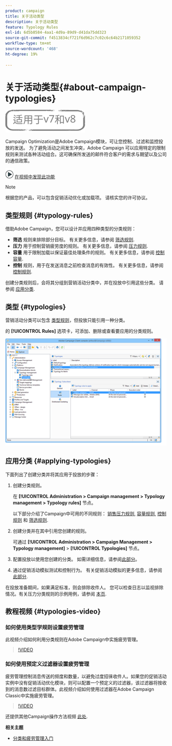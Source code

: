 ```yaml
---
product: campaign
title: 关于活动类型
description: 关于活动类型
feature: Typology Rules
exl-id: 6d5b8584-4aa1-4d9a-89d9-d41da75dd323
source-git-commit: f4513834cf721f6d962c7c02c6c64b2171059352
workflow-type: tm+mt
source-wordcount: '468'
ht-degree: 19%

---
```


# 关于活动类型{#about-campaign-typologies}

![](../../assets/common.svg)

Campaign Optimization是Adobe Campaign模块，可让您控制、过滤和监控投放的发送。 为了避免活动之间发生冲突，Adobe Campaign 可以应用特定的限制规则来测试各种活动组合。这可确保所发送的邮件符合客户的需求与期望以及公司的通信政策。

![](assets/do-not-localize/how-to-video.png) [在视频中发现此功能](#typologies-video)

>[!NOTE]
>
>根据您的产品，可以包含促销活动优化或加载项。 请核实您的许可协议。

## 类型规则 {#typology-rules}

借助Adobe Campaign，您可以设计并应用四种类型的分类规则：

* **筛选** 规则来排除部分目标。 有关更多信息，请参阅 [筛选规则](filtering-rules.md).
* **压力** 用于控制营销疲劳度的规则。 有关更多信息，请参阅 [压力规则](pressure-rules.md).
* **容量** 用于限制加载以保证最佳处理条件的规则。 有关更多信息，请参阅 [控制容量](consistency-rules.md#controlling-capacity).
* **控制** 规则，用于在发送消息之前检查消息的有效性。 有关更多信息，请参阅 [控制规则](control-rules.md).

创建分类规则后，会将其分组到营销活动分类中，并在投放中引用这些分类。 请参阅 [应用分类](#applying-typologies).

## 类型 {#typologies}

营销活动分类可以包含 [类型规则](#typology-rules)，但投放只能引用一种分类。

的 **[!UICONTROL Rules]** 选项卡，可添加、删除或查看要应用的分类规则。

![](assets/campaign_opt_rules_tab.png)

## 应用分类 {#applying-typologies}

下面列出了创建分类并将其应用于投放的步骤：

1. 创建分类规则。

   在 **[!UICONTROL Administration > Campaign management > Typology management > Typology rules]** 节点。

   以下部分介绍了Campaign中可用的不同规则： [销售压力规则](pressure-rules.md), [容量规则](consistency-rules.md#controlling-capacity), [控制规则](control-rules.md) 和 [筛选规则](filtering-rules.md).

1. 创建分类并在其中引用您创建的规则。

   可通过 **[!UICONTROL Administration > Campaign Management > Typology management]** > **[!UICONTROL Typologies]** 节点。

1. 配置投放以使用您创建的分类。 如需详细信息，请参阅[此部分](applying-rules.md#applying-a-typology-to-a-delivery)。
1. 通过促销活动模拟测试和控制行为。 有关促销活动模拟的更多信息，请参阅 [此部分](campaign-simulations.md).

在投放准备期间，如果满足标准，则会排除收件人。 您可以检查日志以监视排除情况。有关压力分类规则的示例用例，请参阅 [本页](pressure-rules.md#use-cases-on-pressure-rules).

## 教程视频 {#typologies-video}

### 如何使用类型学规则设置疲劳管理

此视频介绍如何利用分类规则在Adobe Campaign中实施疲劳管理。

>[!VIDEO](https://video.tv.adobe.com/v/25090?quality=12)

### 如何使用预定义过滤器设置疲劳管理

疲劳管理控制消息传送的频度和数量，以避免过度招徕收件人。如果您的促销活动实例中没有促销活动优化模块，则可以配置一个预定义的过滤器，该过滤器将按收到的消息数过滤目标群体。此视频介绍如何使用过滤器在Adobe Campaign Classic中实施疲劳管理。

>[!VIDEO](https://video.tv.adobe.com/v/25091?quality=12)

还提供其他Campaign操作方法视频 [此处](https://experienceleague.adobe.com/docs/campaign-classic-learn/tutorials/overview.html?lang=zh-Hans).

**相关主题**

* [分类和疲劳管理入门](pressure-rules.md)

